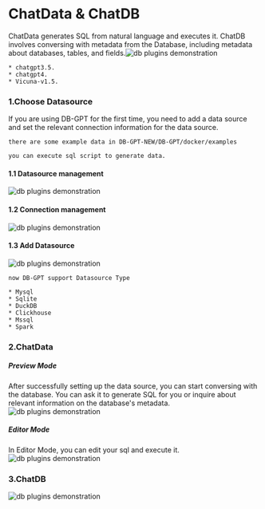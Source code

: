 ChatData & ChatDB
==================================
ChatData generates SQL from natural language and executes it. ChatDB involves conversing with metadata from the
Database, including metadata about databases, tables, and
fields.![db plugins demonstration](https://github.com/eosphoros-ai/DB-GPT/assets/13723926/d8bfeee9-e982-465e-a2b8-1164b673847e)

```{admonition} The LLM (Language Model) suitable for the ChatData scene is 
* chatgpt3.5.
* chatgpt4.
* Vicuna-v1.5.
```

### 1.Choose Datasource

If you are using DB-GPT for the first time, you need to add a data source and set the relevant connection information
for the data source.

```{tip}
there are some example data in DB-GPT-NEW/DB-GPT/docker/examples

you can execute sql script to generate data.
```

#### 1.1 Datasource management

![db plugins demonstration](https://github.com/eosphoros-ai/DB-GPT/assets/13723926/7678f07e-9eee-40a9-b980-5b3978a0ed52)

#### 1.2 Connection management

![db plugins demonstration](https://github.com/eosphoros-ai/DB-GPT/assets/13723926/25b8f5a9-d322-459e-a8b2-bfe8cb42bdd6)

#### 1.3 Add Datasource

![db plugins demonstration](https://github.com/eosphoros-ai/DB-GPT/assets/13723926/19ce31a7-4061-4da8-a9cb-efca396cc085)

```{note}
now DB-GPT support Datasource Type

* Mysql
* Sqlite
* DuckDB
* Clickhouse
* Mssql
* Spark
```

### 2.ChatData
##### Preview Mode
After successfully setting up the data source, you can start conversing with the database. You can ask it to generate
SQL for you or inquire about relevant information on the database's metadata.
![db plugins demonstration](https://github.com/eosphoros-ai/DB-GPT/assets/13723926/8acf6a42-e511-48ff-aabf-3d9037485c1c)

##### Editor Mode
In Editor Mode, you can edit your sql and execute it.
![db plugins demonstration](https://github.com/eosphoros-ai/DB-GPT/assets/13723926/1a896dc1-7c0e-4354-8629-30357ffd8d7f)


### 3.ChatDB

![db plugins demonstration](https://github.com/eosphoros-ai/DB-GPT/assets/13723926/e04bc1b1-2c58-4b33-af62-97e89098ace7)


